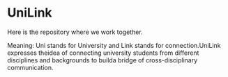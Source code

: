 # UniLink
Here is the repository where we work together.

Meaning: Uni stands for University and Link stands for connection.UniLink expresses theidea of connecting university students from different disciplines and backgrounds to builda bridge of cross-disciplinary communication.
